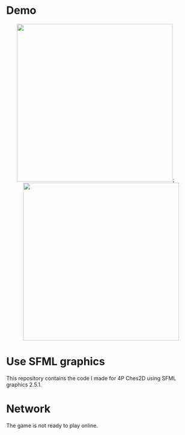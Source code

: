 
# Demo

<center>

<img src="https://j.gifs.com/x6zx6P.gif" alt=""  width="415" height="420">;&emsp;&emsp;
<img src="https://j.gifs.com/ywAym6.gif" alt="" width="415" height="420"> 
</center> 

# Use SFML graphics
This repository contains the code I made for 4P Ches2D using SFML graphics 2.5.1.
# Network
The game is not ready to play online.


